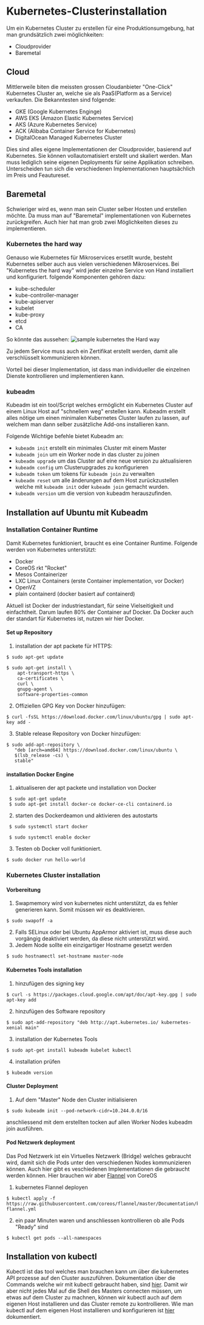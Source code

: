 # Kubernetes-Clusterinstallation
Um ein Kubernetes Cluster zu erstellen für eine Produktionsumgebung, hat man grundsätzlich zwei möglichkeiten:
* Cloudprovider
* Baremetal 
## Cloud
Mittlerweile biten die meissten grossen Cloudanbieter "One-Click" Kubernetes Cluster an, welche sie als PaaS(Platform as a Service) verkaufen. Die Bekanntesten sind folgende:
* GKE (Google Kubernetes Enginge)
* AWS EKS (Amazon Elastic Kubernetes Service)
* AKS (Azure Kubernetes Service)
* ACK (Alibaba Container Service for Kubernetes)
* DigitalOcean Managed Kubernetes Cluster

Dies sind alles eigene Implementationen der Cloudprovider, basierend auf Kubernetes. Sie können vollautomatisiert erstellt und skaliert werden. Man muss lediglich seine eigenen Deployments für seine Applikation schreiben. Unterscheiden tun sich die verschiedenen Implementationen hauptsächlich im Preis und Feautureset. 

## Baremetal 
Schwieriger wird es, wenn man sein Cluster selber Hosten und erstellen möchte. Da muss man auf "Baremetal" implementationen von Kubernetes zurückgreifen. Auch hier hat man grob zwei Möglichkeiten dieses zu implementieren. 

### Kubernetes the hard way
Genauso wie Kubernetes für Mikroservices ersetllt wurde, besteht Kubernetes selber auch aus vielen verschiedenen Mikroservices. Bei "Kubernetes the hard way" wird jeder einzelne Service von Hand installiert und konfiguriert. folgende Komponenten gehören dazu:
* kube-scheduler
* kube-controller-manager
* kube-apiserver
* kubelet
* kube-proxy
* etcd
* CA

So könnte das aussehen:
![sample kubernetes the Hard way](https://github.com/baru5201/M300/blob/master/bilder/Kubernetesthehardway-sample.png)

Zu jedem Service muss auch ein Zertifikat erstellt werden, damit alle verschlüsselt kommunizieren können.

Vorteil bei dieser Implementation, ist dass man individueller die einzelnen Dienste kontrollieren und implementieren kann.

### kubeadm
Kubeadm ist ein tool/Script welches ermöglicht ein Kubernetes Cluster auf einem Linux Host auf "schnellem weg" erstellen kann. 
Kubeadm erstellt alles nötige um einen minimalen Kubernetes Cluster laufen zu lassen, auf welchem man dann selber zusätzliche Add-ons installieren kann.

Folgende Wichtige befehle bietet Kubeadm an:
- `kubeadm init` erstellt ein minimales Cluster mit einem Master
- `kubeadm join` um ein Worker node in das cluster zu joinen
- `kubeadm upgrade` um das Cluster auf eine neue version zu aktualisieren
- `kubeadm config` um Clusterupgrades zu konfigurieren
- `kubeadm token` um tokens für `kubeadm join` zu verwalten
- `kubeadm reset` um alle änderungen auf dem Host zurückzustellen welche mit `kubeadm init` oder `kubeadm join` gemacht wurden.
- `kubeadm version` um die version von kubeadm herauszufinden.

## Installation auf Ubuntu mit Kubeadm
### Installation Container Runtime 
Damit Kubernetes funktioniert, braucht es eine Container Runtime. Folgende werden von Kubernetes unterstützt:
- Docker
- CoreOS rkt "Rocket"
- Mesos Containerizer
- LXC Linux Containers (erste Container implementation, vor Docker)
- OpenVZ
- plain containerd (docker basiert auf containerd)

Aktuell ist Docker der industriestandart, für seine Vielseitigkeit und einfachtheit. Darum laufen 80% der Container auf Docker. Da Docker auch der standart für Kubernetes ist, nutzen wir hier Docker.

#### Set up Repository
1. installation der apt packete für HTTPS:
```
$ sudo apt-get update

$ sudo apt-get install \
    apt-transport-https \
    ca-certificates \
    curl \
    gnupg-agent \
    software-properties-common
```
2. Offiziellen GPG Key von Docker hinzufügen:
```
$ curl -fsSL https://download.docker.com/linux/ubuntu/gpg | sudo apt-key add -
```
3. Stable release Repository von Docker hinzufügen:
```
$ sudo add-apt-repository \
   "deb [arch=amd64] https://download.docker.com/linux/ubuntu \
   $(lsb_release -cs) \
   stable"
```
#### installation Docker Engine
1. aktualiseren der apt packete und installation von Docker
```
 $ sudo apt-get update
 $ sudo apt-get install docker-ce docker-ce-cli containerd.io
```
2. starten des Dockerdeamon und aktivieren des autostarts
``` 
 $ sudo systemctl start docker
 
 $ sudo systemctl enable docker
``` 
3. Testen ob Docker voll funktioniert.
``` 
$ sudo docker run hello-world
``` 
### Kubernetes Cluster installation
#### Vorbereitung
1. Swapmemory wird von kubernetes nicht unterstützt, da es fehler generieren kann. Somit müssen wir es deaktivieren.
``` 
$ sudo swapoff -a
``` 
2. Falls SELinux oder bei Ubuntu AppArmor aktiviert ist, muss diese auch vorgängig deaktiviert werden, da diese nicht unterstützt wird.
3. Jedem Node sollte ein einzigartiger Hostname gesetzt werden
``` 
$ sudo hostnamectl set-hostname master-node
``` 
#### Kubernetes Tools installation
1. hinzufügen des signing key
``` 
$ curl -s https://packages.cloud.google.com/apt/doc/apt-key.gpg | sudo apt-key add
``` 
2. hinzufügen des Software repository
```
$ sudo apt-add-repository "deb http://apt.kubernetes.io/ kubernetes-xenial main"
```
3. installation der Kubernetes Tools
```
$ sudo apt-get install kubeadm kubelet kubectl
```
4. installation prüfen
```
$ kubeadm version
```
#### Cluster Deployment
1. Auf dem "Master" Node den Cluster initialisieren
```
$ sudo kubeadm init --pod-network-cidr=10.244.0.0/16
```
anschliessend mit dem erstellten tocken auf allen Worker Nodes kubeadm join ausführen.

#### Pod Netzwerk deployment
Das Pod Netzwerk ist ein Virtuelles Netzwerk (Bridge) welches gebraucht wird, damit sich die Pods unter den verschiedenen Nodes kommunizieren können.
Auch hier gibt es veschiedenen Implementationen die gebraucht werden können. Hier brauchen wir aber [Flannel](https://coreos.com/flannel/docs/latest/) von CoreOS

1. kubernetes Flannel deployen
```
$ kubectl apply -f https://raw.githubusercontent.com/coreos/flannel/master/Documentation/kube-flannel.yml
```
2. ein paar Minuten waren und anschliessen kontrollieren ob alle Pods "Ready" sind
```
$ kubectl get pods --all-namespaces
```
## Installation von kubectl
Kubectl ist das tool welches man brauchen kann um über die kubernetes API prozesse auf den Cluster auszuführen. Dokumentation über die Commands welche wir mit kubectl gebraucht haben, sind [hier](https://github.com/baru5201/M300/blob/master/LB03/mail-environment/kubernetes/kubectl.md).
Damit wir aber nicht jedes Mal auf die Shell des Masters connecten müssen, um etwas auf dem Cluster zu machnen, können wir kubectl auch auf dem eigenen Host installieren und das Cluster remote zu kontrollieren.
Wie man kubectl auf dem eigenen Host installieren und konfigurieren ist [hier](https://kubernetes.io/de/docs/tasks/tools/install-kubectl/) dokumentiert. 

